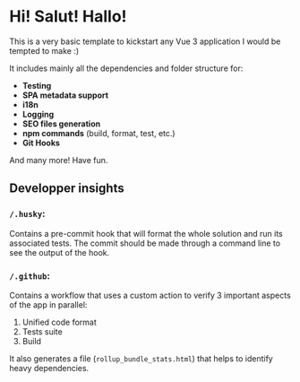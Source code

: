 # Hi! Salut! Hallo!

This is a very basic template to kickstart any Vue 3 application I would be tempted to make :)

It includes mainly all the dependencies and folder structure for:

- **Testing**
- **SPA metadata support**
- **i18n**
- **Logging**
- **SEO files generation**
- **npm commands** (build, format, test, etc.)
- **Git Hooks**

And many more!
Have fun.

## Developper insights
### `/.husky`:

Contains a pre-commit hook that will format the whole solution and run its associated tests. The commit should be made through a command line to see the output of the hook.

### `/.github`:

Contains a workflow that uses a custom action to verify 3 important aspects of the app in parallel:
1. Unified code format
2. Tests suite
3. Build

It also generates a file (`rollup_bundle_stats.html`) that helps to identify heavy dependencies.
